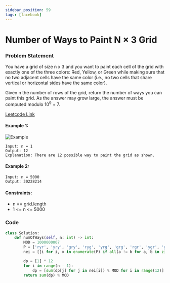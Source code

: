 ```yaml
---
sidebar_position: 59
tags: [facebook]
---
```


# Number of Ways to Paint N × 3 Grid

### Problem Statement

You have a grid of size n x 3 and you want to paint each cell of the grid with exactly one of the three colors: Red, Yellow, or Green while making sure that no two adjacent cells have the same color (i.e., no two cells that share vertical or horizontal sides have the same color).

Given n the number of rows of the grid, return the number of ways you can paint this grid. As the answer may grow large, the answer must be computed modulo 10<sup>9</sup> + 7.

[Leetcode Link](https://leetcode.com/problems/number-of-ways-to-paint-n-3-grid)

#### Example 1:

![Example](https://assets.leetcode.com/uploads/2020/03/26/e1.png)

```
Input: n = 1
Output: 12
Explanation: There are 12 possible way to paint the grid as shown.
```

#### Example 2:

```
Input: n = 5000
Output: 30228214
```

#### Constraints:

- n == grid.length
- 1 <= n <= 5000

### Code

```python title="Python Code"
class Solution:
    def numOfWays(self, n: int) -> int:
        MOD = 1000000007
        P = ['ryr', 'yry', 'gry', 'ryg', 'yrg', 'grg', 'rgr', 'ygr', 'gyr', 'rgy', 'ygy', 'gyg']
        nei = [[i for i, x in enumerate(P) if all(a != b for a, b in zip(x, p))] for p in P]

        dp = [1] * 12
        for i in range(n - 1):
            dp = [sum(dp[j] for j in nei[i]) % MOD for i in range(12)]
        return sum(dp) % MOD
```
